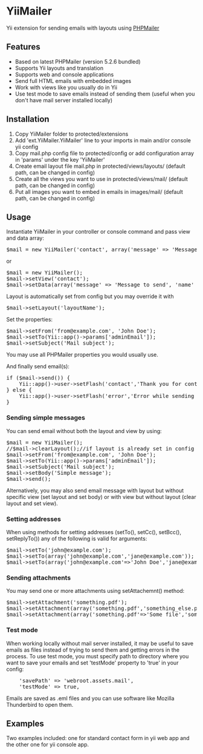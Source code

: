 # YiiMailer

Yii extension for sending emails with layouts using [PHPMailer](https://github.com/PHPMailer/PHPMailer)

## Features

* Based on latest PHPMailer (version 5.2.6 bundled)
* Supports Yii layouts and translation
* Supports web and console applications
* Send full HTML emails with embedded images
* Work with views like you usually do in Yii
* Use test mode to save emails instead of sending them (useful when you don't have mail server installed locally)


## Installation
1. Copy YiiMailer folder to protected/extensions
2. Add 'ext.YiiMailer.YiiMailer' line to your imports in main and/or console yii config
3. Copy mail.php config file to protected/config or add configuration array in 'params' under the key 'YiiMailer'
4. Create email layout file mail.php in protected/views/layouts/ (default path, can be changed in config)
5. Create all the views you want to use in protected/views/mail/ (default path, can be changed in config)
6. Put all images you want to embed in emails in images/mail/ (default path, can be changed in config)

## Usage

Instantiate YiiMailer in your controller or console command and pass view and data array:
<pre>
$mail = new YiiMailer('contact', array('message' => 'Message to send', 'name' => 'John Doe', 'description' => 'Contact form'));
</pre>
or
<pre>
$mail = new YiiMailer();
$mail->setView('contact');
$mail->setData(array('message' => 'Message to send', 'name' => 'John Doe', 'description' => 'Contact form'));
</pre>
Layout is automatically set from config but you may override it with
<pre>
$mail->setLayout('layoutName');
</pre>

Set the properties:
<pre>
$mail->setFrom('from@example.com', 'John Doe');
$mail->setTo(Yii::app()->params['adminEmail']);
$mail->setSubject('Mail subject');
</pre>
You may use all PHPMailer properties you would usually use.

And finally send email(s):
<pre>
if ($mail->send()) {
	Yii::app()->user->setFlash('contact','Thank you for contacting us. We will respond to you as soon as possible.');
} else {
	Yii::app()->user->setFlash('error','Error while sending email: '.$mail->getError());
}
</pre>

### Sending simple messages

You can send email without both the layout and view by using:
<pre>
$mail = new YiiMailer();
//$mail->clearLayout();//if layout is already set in config
$mail->setFrom('from@example.com', 'John Doe');
$mail->setTo(Yii::app()->params['adminEmail']);
$mail->setSubject('Mail subject');
$mail->setBody('Simple message');
$mail->send();
</pre>

Alternatively, you may also send email message with layout but without specific view (set layout and set body) or with view but without layout (clear layout and set view).

### Setting addresses

When using methods for setting addresses (setTo(), setCc(), setBcc(), setReplyTo()) any of the following is valid for arguments:
<pre>
$mail->setTo('john@example.com');
$mail->setTo(array('john@example.com','jane@example.com'));
$mail->setTo(array('john@example.com'=>'John Doe','jane@example.com'));
</pre>

### Sending attachments

You may send one or more attachments using setAttachemnt() method:
<pre>
$mail->setAttachment('something.pdf');
$mail->setAttachment(array('something.pdf','something_else.pdf','another.doc'));
$mail->setAttachment(array('something.pdf'=>'Some file','something_else.pdf'=>'Another file'));
</pre>

### Test mode

When working locally without mail server installed, it may be useful to save emails as files instead of trying to send them and getting errors in the process.
To use test mode, you must specify path to directory where you want to save your emails and set 'testMode' property to 'true' in your config:

<pre>
	'savePath' => 'webroot.assets.mail',
	'testMode' => true,
</pre>

Emails are saved as .eml files and you can use software like Mozilla Thunderbird to open them.

## Examples

Two examples included: one for standard contact form in yii web app and the other one for yii console app.
